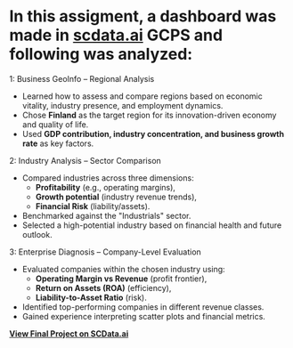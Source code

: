 # In this assigment, a dashboard was made in [scdata.ai](https://www.scdata.ai/) GCPS and following was analyzed:

1: Business GeoInfo – Regional Analysis
- Learned how to assess and compare regions based on economic vitality, industry presence, and employment dynamics.
- Chose **Finland** as the target region for its innovation-driven economy and quality of life.
- Used **GDP contribution, industry concentration, and business growth rate** as key factors.

2: Industry Analysis – Sector Comparison
- Compared industries across three dimensions:
  - **Profitability** (e.g., operating margins),
  - **Growth potential** (industry revenue trends),
  - **Financial Risk** (liability/assets).
- Benchmarked against the "Industrials" sector.
- Selected a high-potential industry based on financial health and future outlook.

3: Enterprise Diagnosis – Company-Level Evaluation
- Evaluated companies within the chosen industry using:
  - **Operating Margin vs Revenue** (profit frontier),
  - **Return on Assets (ROA)** (efficiency),
  - **Liability-to-Asset Ratio** (risk).
- Identified top-performing companies in different revenue classes.
- Gained experience interpreting scatter plots and financial metrics.


[**View Final Project on SCData.ai**](https://www.scdata.ai/project/56255)
